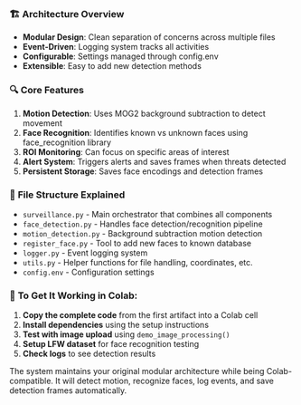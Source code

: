 
### 🏗️ **Architecture Overview**
- **Modular Design**: Clean separation of concerns across multiple files
- **Event-Driven**: Logging system tracks all activities
- **Configurable**: Settings managed through config.env
- **Extensible**: Easy to add new detection methods

### 🔍 **Core Features**
1. **Motion Detection**: Uses MOG2 background subtraction to detect movement
2. **Face Recognition**: Identifies known vs unknown faces using face_recognition library
3. **ROI Monitoring**: Can focus on specific areas of interest
4. **Alert System**: Triggers alerts and saves frames when threats detected
5. **Persistent Storage**: Saves face encodings and detection frames

### 📁 **File Structure Explained**
- `surveillance.py` - Main orchestrator that combines all components
- `face_detection.py` - Handles face detection/recognition pipeline
- `motion_detection.py` - Background subtraction motion detection
- `register_face.py` - Tool to add new faces to known database
- `logger.py` - Event logging system
- `utils.py` - Helper functions for file handling, coordinates, etc.
- `config.env` - Configuration settings

### 🚀 **To Get It Working in Colab:**

1. **Copy the complete code** from the first artifact into a Colab cell
2. **Install dependencies** using the setup instructions
3. **Test with image upload** using `demo_image_processing()`
4. **Setup LFW dataset** for face recognition testing
5. **Check logs** to see detection results

The system maintains your original modular architecture while being Colab-compatible. It will detect motion, recognize faces, log events, and save detection frames automatically.
